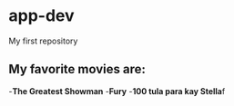 # app-dev
My first repository

## My favorite movies are:
-**The Greatest Showman**
-**Fury**
-**100 tula para kay Stella**f


